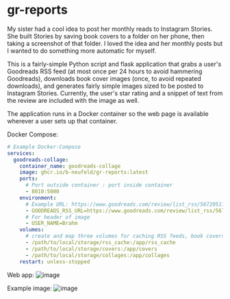 # gr-reports
My sister had a cool idea to post her monthly reads to Instagram Stories. She built Stories by saving book covers to a folder on her phone, then taking a screenshot of that folder. I loved the idea and her monthly posts but I wanted to do something more automatic for myself. 

This is a fairly-simple Python script and flask application that grabs a user's Goodreads RSS feed (at most once per 24 hours to avoid hammering Goodreads), downloads book cover images (once, to avoid repeated downloads), and generates fairly simple images sized to be posted to Instagram Stories. Currently, the user's star rating and a snippet of text from the review are included with the image as well. 

The application runs in a Docker container so the web page is available wherever a user sets up that container. 

Docker Compose: 
```yaml
# Example Docker-Compose
services:
  goodreads-collage:
    container_name: goodreads-collage
    image: ghcr.io/b-neufeld/gr-reports:latest
    ports:
      # Port outside container : port inside container 
      - 8010:5000 
    environment:
      # Example URL: https://www.goodreads.com/review/list_rss/5672051?shelf=read (see bottom of "Read" shelf page)
      - GOODREADS_RSS_URL=https://www.goodreads.com/review/list_rss/5672051?shelf=read
      # For header of image
      - USER_NAME=Brahm
    volumes:
      # create and map three volumes for caching RSS feeds, book covers, and collages. 
      - /path/to/local/storage/rss_cache:/app/rss_cache
      - /path/to/local/storage/covers:/app/covers
      - /path/to/local/storage/collages:/app/collages
    restart: unless-stopped
```

Web app:
![image](https://github.com/user-attachments/assets/f3ec45be-dc2f-4e10-a259-7b984b7ecf06)

Example image:
![image](https://github.com/user-attachments/assets/1ce4220a-0847-4ed4-977a-5e1cc9e625b9)

